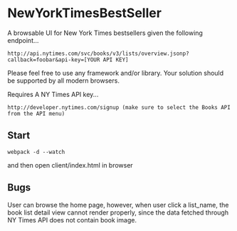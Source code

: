 # NewYorkTimesBestSeller
A browsable UI for New York Times bestsellers
given the following endpoint...
``` 
http://api.nytimes.com/svc/books/v3/lists/overview.jsonp?callback=foobar&api-key=[YOUR API KEY]
``` 
Please feel free to use any framework and/or library. Your solution should be supported by all modern browsers.
 
Requires
A NY Times API key...
```
http://developer.nytimes.com/signup (make sure to select the Books API from the API menu)
```

## Start
```
webpack -d --watch
```
and then open client/index.html in browser

## Bugs
User can browse the home page, however, when user click a list_name, the book list detail view cannot render properly, since the data fetched through NY Times API does not contain book image.